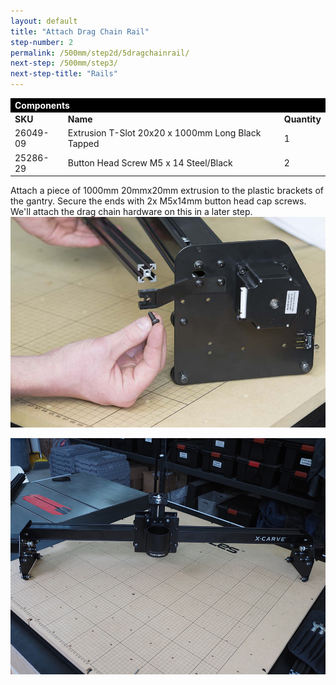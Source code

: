 ```yaml
---
layout: default
title: "Attach Drag Chain Rail"
step-number: 2
permalink: /500mm/step2d/5dragchainrail/
next-step: /500mm/step3/
next-step-title: "Rails"
---
```

<table>
<tr><td style="color:#fff;background: #000;" colspan="3"><b>Components</b></td></tr>
	<tr>
		<td><b>SKU</b></td>
		<td><b>Name</b></td>
		<td><b>Quantity</b></td>
	</tr>
<tr>
<td>26049-09</td>
<td>Extrusion T-Slot 20x20 x 1000mm Long Black Tapped</td>
<td>1</td>
</tr>
<tr>
<td>25286-29</td>
<td>Button Head Screw M5 x 14 Steel/Black</td>
<td>2</td>
</tr>
</table>


Attach a piece of 1000mm 20mmx20mm extrusion to the plastic brackets of the gantry. Secure the ends with 2x M5x14mm button head cap screws. We'll attach the drag chain hardware on this in a later step.
<img src="../../step2/photo/jpfs_DSC2768.jpg">

<img src="../../step2/photo/P4210454jpg18.jpg">

